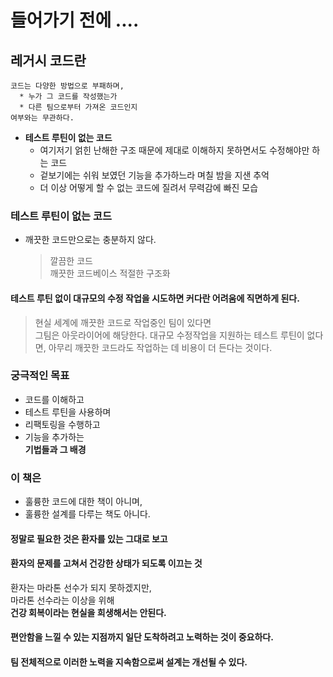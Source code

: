 # 들어가기 전에 ....

## 레거시 코드란
```
코드는 다양한 방법으로 부패하며,
  * 누가 그 코드를 작성했는가
  * 다른 팀으로부터 가져온 코드인지
여부와는 무관하다.	
```

* **테스트 루틴이 없는 코드**  
  * 여기저기 얽힌 난해한 구조 때문에 제대로 이해하지 못하면서도 수정해야만 하는 코드  
  * 겉보기에는 쉬워 보였던 기능을 추가하느라 며칠 밤을 지샌 추억  
  * 더 이상 어떻게 할 수 없는 코드에 질려서 무력감에 빠진 모습  

### 테스트 루틴이 없는 코드  

* 깨끗한 코드만으로는 충분하지 않다.  
  > 깔끔한 코드  
  > 깨끗한 코드베이스
  > 적절한 구조화  

#### 테스트 루틴 없이 대규모의 수정 작업을 시도하면 커다란 어려움에 직면하게 된다.  
> 현실 세계에 깨끗한 코드로 작업중인 팀이 있다면  
> 그팀은 아웃라이어에 해당한다. 
> 대규모 수정작업을 지원하는 테스트 루틴이 없다면,
> 아무리 깨끗한 코드라도 작업하는 데 비용이 더 든다는 것이다.

### 궁극적인 목표
* 코드를 이해하고  
* 테스트 루틴을 사용하며  
* 리팩토링을 수행하고  
* 기능을 추가하는  
**기법들과 그 배경**  

### 이 책은
* 훌륭한 코드에 대한 책이 아니며,  
* 훌륭한 설계를 다루는 책도 아니다.  

#### 정말로 필요한 것은 환자를 있는 그대로 보고
#### 환자의 문제를 고쳐서 건강한 상태가 되도록 이끄는 것
환자는 마라톤 선수가 되지 못하겠지만,  
마라톤 선수라는 이상을 위해  
**건강 회복이라는 현실을 희생해서는 안된다.**

#### 편안함을 느낄 수 있는 지점까지 일단 도착하려고 노력하는 것이 중요하다.
#### 팀 전체적으로 이러한 노력을 지속함으로써 설계는 개선될 수 있다.
